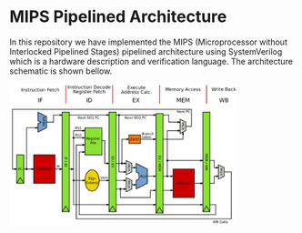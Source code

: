 # MIPS Pipelined Architecture
 In this repository we have implemented the MIPS (Microprocessor without Interlocked Pipelined Stages) pipelined architecture using SystemVerilog which is a hardware description and verification language. The architecture schematic is shown bellow.
 
<img src="img/MIPS_Architecture_Pipelined.svg" alt="MIPS Architecture Pipelined" width="400" align="center"/>
